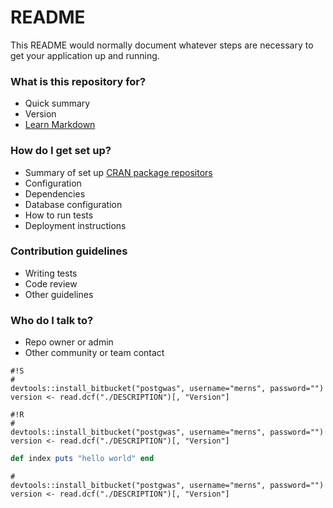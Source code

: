 # README #

This README would normally document whatever steps are necessary to get your application up and running.

### What is this repository for? ###

* Quick summary
* Version
* [Learn Markdown](https://bitbucket.org/tutorials/markdowndemo)

### How do I get set up? ###

* Summary of set up
  [CRAN package repositors](http://cran.r-project.org/web/packages/postgwas/index.html)
* Configuration
* Dependencies
* Database configuration
* How to run tests
* Deployment instructions

### Contribution guidelines ###

* Writing tests
* Code review
* Other guidelines

### Who do I talk to? ###

* Repo owner or admin
* Other community or team contact

```
#!S
#
devtools::install_bitbucket("postgwas", username="merns", password="")
version <- read.dcf("./DESCRIPTION")[, "Version"]
```

```
#!R
#
devtools::install_bitbucket("postgwas", username="merns", password="")
version <- read.dcf("./DESCRIPTION")[, "Version"]
```

```ruby 
def index puts "hello world" end 
```

~~~~
#
devtools::install_bitbucket("postgwas", username="merns", password="")
version <- read.dcf("./DESCRIPTION")[, "Version"]
~~~~
